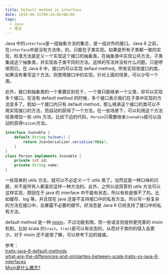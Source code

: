 ```yaml
---
title: Default method in interface
date: 2018-08-31T00:24:02+08:00
tags:
  - Java
  - 语法
---
```


Java 中的`interface`是一组抽象方法的集合，是一组对外的接口。Java 8 之前，在`interface`中是没有方法体，的，只能在子类实现。如果是所有子类都一致的实现，标准方法是定义一个实现这个接口的抽象类，在抽象类中实现公共方法，子类集成这个抽象类，并实现各子类不同的方法。这样的写法并没有什么问题，只是啰嗦而已。在 Java 8 中，接口内可以实现 defaut method。所有实现改接口的类，如果没有重写这个方法，则使用接口中的实现。针对上面的场景，可以少写一个类。

此外，接口和抽象类的一个重要区别在于，一个类只能继承一个父类，却可以实现多个接口。在没有 default method 的时候，多个接口表示我们在子类中实现的方法变多了。假如一个接口内只有 default method，那么继承这个接口的类可以不用实现接口的方法，而自动的获得了一个方法。在一些场景下，可以利用这个方法给类增加一些 utils 方法。比如下边的代码，`Person`只需要继承`Jsonable`就可以自动的获得`toJson`方法。

```java
interface Jsonable {
    default String toJson() {
        return JsonSerializer.serialize(this);
    }
}
class Person implements Jsonable {
    private int id;
    private String name;
}
```

一些简单的 utils 方法，就可以不必定义一个 utils 类了。当然这是一种口味的问题，并不是所有人都喜欢这样一种方法的。此外，之所以说简答的 utils 方法可以这样实现，原因在于 java 的 interface 中不能有状态，所以有些是做不了的。比如缓存、log 等。并且现在 java 还是不支持接口中的私有方法，所以写一些复杂的方法在接口中，会暴露不必要的细节。好消息是 Java 9 已经支持了接口中的私有方法。

default method 是一种 [mixin][]，不过功能有限。而一些语言则提供更完善的 mixin 机制，比如 scala 的`trait`。`trait`是可以有状态的，从而对子类的的侵入会更少。对于 mixin 还不是很了解，可以参考下边的链接。

参考：\
[traits-java-8-default-methods][blog] \
[what-are-the-differences-and-similarties-between-scala-traits-vs-java-8-interfaces][so] \
[Mixin是什么概念?][zhihu]

[mixin]: https://zh.wikipedia.org/wiki/Mixin
[blog]: https://opencredo.com/traits-java-8-default-methods
[so]: https://stackoverflow.com/questions/16410298/what-are-the-differences-and-similarties-between-scala-traits-vs-java-8-interfa
[zhihu]: https://www.zhihu.com/question/20778853